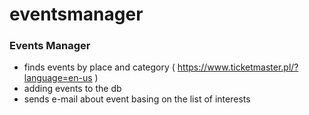 # eventsmanager

### Events Manager 
- finds events by place and category ( https://www.ticketmaster.pl/?language=en-us )
- adding events to the db
- sends e-mail about event basing on the list of interests 
